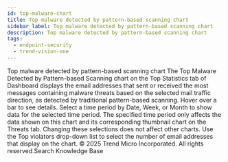 ```yaml
---
id: top-malware-chart
title: Top malware detected by pattern-based scanning chart
sidebar_label: Top malware detected by pattern-based scanning chart
description: Top malware detected by pattern-based scanning chart
tags:
  - endpoint-security
  - trend-vision-one
---
```


 Top malware detected by pattern-based scanning chart The Top Malware Detected by Pattern-based Scanning chart on the Top Statistics tab of Dashboard displays the email addresses that sent or received the most messages containing malware threats based on the selected mail traffic direction, as detected by traditional pattern-based scanning. Hover over a bar to see details. Select a time period by Date, Week, or Month to show data for the selected time period. The specified time period only affects the data shown on this chart and its corresponding thumbnail chart on the Threats tab. Changing these selections does not affect other charts. Use the Top violators drop-down list to select the number of email addresses that display on the chart. © 2025 Trend Micro Incorporated. All rights reserved.Search Knowledge Base